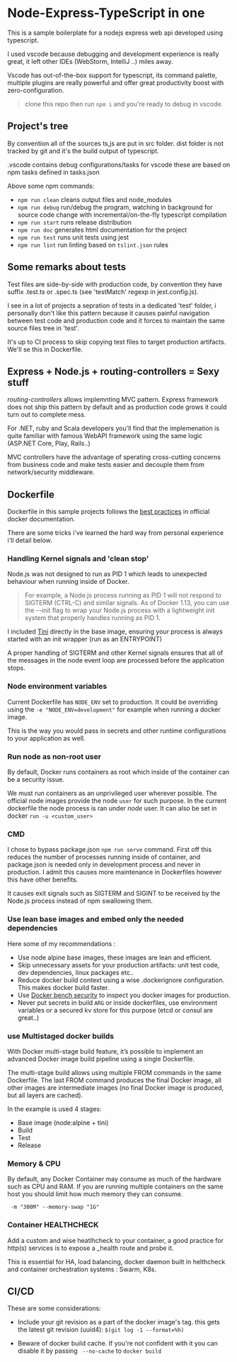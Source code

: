 # Node-Express-TypeScript in one

This is a sample boilerplate for a nodejs express web api developed using typescript.

I used vscode because debugging and development experience is really great, it left other IDEs (WebStorm, IntelliJ ..) miles away. 

Vscode has out-of-the-box support for typescript, its command palette, multiple plugins are really powerful and offer great productivity boost with zero-configuration.

> clone this repo then run `npm i` and you're ready to debug in vscode.

## Project's tree

By convention all of the sources ts,js are put in src folder. dist folder is not tracked by git and it's the build output of typescript.

.vscode contains debug configurations/tasks for vscode these are based on npm tasks defined in tasks.json

Above some npm commands:

- `npm run clean` cleans output files and node_modules
- `npm run debug` run/debug the program, watching in background for source code change with incremental/on-the-fly typescript compilation
- `npm run start` runs release distribution
- `npm run doc` generates html documentation for the project
- `npm run test` runs unit tests using jest
- `npm run lint` run linting based on `tslint.json` rules

## Some remarks about tests 

Test files are side-by-side with production code, by convention they have suffix .test.ts or .spec.ts (see 'testMatch' regexp in jest.config.js). 

I see in a lot of projects a sepration of tests in a dedicated 'test' folder, i personally don't like this pattern because it causes painful navigation between test code and production code and it forces to maintain the same source files tree in 'test'.

It's up to CI process to skip copying test files to target production artifacts. We'll se this in Dockerfile.

## Express + Node.js + routing-controllers = Sexy stuff

_routing-controllers_ allows implemnting MVC pattern. Express framework does not ship this pattern by default and as production code grows it could turn out to complete mess.

For .NET, ruby and Scala developers you'll find that the implemenation is quite familiar with famous WebAPI framework using the same logic (ASP.NET Core, Play, Rails..)

MVC controllers have the advantage of sperating cross-cutting concerns from business code and make tests easier and decouple them from network/security middleware.


## Dockerfile

Dockerfile in this sample projects follows the [best practices](https://docs.docker.com/develop/develop-images/dockerfile_best-practices/) in official docker documentation.

There are some tricks i've learned the hard way from personal experience i'll detail below.

### Handling Kernel signals and 'clean stop'

Node.js was not designed to run as PID 1 which leads to unexpected behaviour when running inside of Docker. 

> For example, a Node.js process running as PID 1 will not respond to SIGTERM (CTRL-C) and similar signals. As of Docker 1.13, you can use the --init flag to wrap your Node.js process with a lightweight init system that properly handles running as PID 1.

I included [Tini](https://github.com/krallin/tini#using-tini) directly in the base image, ensuring your process is always started with an init wrapper (run as an ENTRYPOINT)

A proper handling of SIGTERM and other Kernel signals ensures that all of the messages in the node event loop are processed before the application stops.

### Node environment variables

Current Dockerfile has `NODE_ENV` set to production. It could be overriding using the `-e "NODE_ENV=development"`
for example when running a docker image.

This is the way you would pass in secrets and other runtime configurations to your application as well.

### Run node as non-root user

By default, Docker runs containers as root which inside of the container can be a security issue. 

We must run containers as an unprivileged user wherever possible. The official node images provide the node `user` for such purpose. In the current dockerfile the node process is ran under _node_ user. It can also be set in docker `run -u <custom_user>`

### CMD

I chose to bypass package.json `npm run serve` command. First off this reduces the number of processes running inside of container, and package.json is needed only in development process and never in production. I admit this causes more maintenance in Dockerfiles however this have other benefits.

It causes exit signals such as SIGTERM and SIGINT to be received by the Node.js process instead of npm swallowing them.


### Use lean base images and embed only the needed dependencies

Here some of my recommendations :

- Use node alpine base images, these images are lean and efficient. 
- Skip unnecessary assets for your production artifacts:
unit test code, dev dependencies, linux packages etc..
- Reduce docker build context using a wise .dockerignore configuration. This makes docker build faster.
- Use [Docker bench security](https://github.com/docker/docker-bench-security) to inspect you docker images for production.
- Never put secrets in build `ARG` or inside dockerfiles, use environment variables or a secured kv store for this purpose (etcd or consul are great..)


### use Multistaged docker builds

With Docker multi-stage build feature, it’s possible to implement an advanced Docker image build pipeline using a single Dockerfile.

The multi-stage build allows using multiple FROM commands in the same Dockerfile. The last FROM command produces the final Docker image, all other images are intermediate images (no final Docker image is produced, but all layers are cached).

In the example is used 4 stages:
- Base image (node:alpine + tini)
- Build
- Test
- Release


### Memory & CPU


By default, any Docker Container may consume as much of the hardware such as CPU and RAM. If you are running multiple containers on the same host you should limit how much memory they can consume.

``` console
 -m "300M" --memory-swap "1G" 
```

### Container HEALTHCHECK

Add a custom and wise heatlhcheck to your container, a good practice for http(s) services is to expose a _health route and probe it. 

This is essential for HA, load balancing, docker daemon built in helthcheck and container orchestration systems : Swarm, K8s.


## CI/CD

These are some considerations:

- Include your git revision as a part of the docker image's tag. this gets the latest git revision (uuid4):
 `$(git log -1 --format=%h)`

 - Beware of docker build cache. If you're not confident with it you can disable it by passing ` --no-cache` to `docker build`